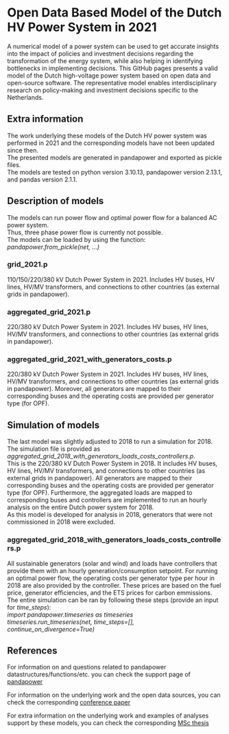 # Open Data Based Model of the Dutch HV Power System in 2021 
A numerical model of a power system can be used to get accurate insights into the impact of policies and investment decisions regarding the transformation of the energy system, while also helping in identifying bottlenecks in implementing decisions. This GitHub pages presents a valid model of the Dutch high-voltage power system based on open data and open-source software. The representative model enables interdisciplinary research on policy-making and investment decisions specific to the Netherlands.

## Extra information
The work underlying these models of the Dutch HV power system was performed in 2021 and the corresponding models have not been updated since then.  
The presented models are generated in pandapower and exported as pickle files.  
The models are tested on python version 3.10.13, pandapower version 2.13.1, and pandas version 2.1.1.

## Description of models
The models can run power flow and optimal power flow for a balanced AC power system.  
Thus, three phase power flow is currently not possible.  
The models can be loaded by using the function: *pandapower.from_pickle(net, ...)*

### grid_2021.p
110/150/220/380 kV Dutch Power System in 2021. Includes HV buses, HV lines, HV/MV transformers, and connections to other countries (as external grids in pandapower).

### aggregated_grid_2021.p
220/380 kV Dutch Power System in 2021. Includes HV buses, HV lines, HV/MV transformers, and connections to other countries (as external grids in pandapower).

### aggregated_grid_2021_with_generators_costs.p
220/380 kV Dutch Power System in 2021. Includes HV buses, HV lines, HV/MV transformers, and connections to other countries (as external grids in pandapower). Moreover, all generators are mapped to their corresponding buses and the operating costs are provided per generator type (for OPF).

## Simulation of models
The last model was slightly adjusted to 2018 to run a simulation for 2018. The simulation file is provided as *aggregated_grid_2018_with_generators_loads_costs_controllers.p*.  
This is the 220/380 kV Dutch Power System in 2018. It includes HV buses, HV lines, HV/MV transformers, and connections to other countries (as external grids in pandapower). All generators are mapped to their corresponding buses and the operating costs are provided per generator type (for OPF). Furthermore, the aggregated loads are mapped to corresponding buses and controllers are implemented to run an hourly analysis on the entire Dutch power system for 2018.  
As this model is developed for analysis in 2018, generators that were not commissioned in 2018 were excluded.

### aggregated_grid_2018_with_generators_loads_costs_controllers.p
All sustainable generators (solar and wind) and loads have controllers that provide them with an hourly generation/consumption setpoint. For running an optimal power flow, the operating costs per generator type per hour in 2018 are also provided by the controller. These prices are based on the fuel price, generator efficiencies, and the ETS prices for carbon emmissions.  
The entire simulation can be ran by following these steps (provide an input for *time_steps*):  
*import pandapower.timeseries as timeseries*  
*timeseries.run_timeseries(net, time_steps=[], continue_on_divergence=True)*

## References
For information on and questions related to pandapower datastructures/functions/etc. you can check the support page of [pandapower](https://pandapower.readthedocs.io/en/v2.13.1)

For information on the underlying work and the open data sources, you can check the corresponding [conference paper](https://ieeexplore.ieee.org/document/9960703)

For extra information on the underlying work and examples of analyses support by these models, you can check the corresponding [MSc thesis](http://resolver.tudelft.nl/uuid:b9d69d1b-d2bf-4ce0-acc6-97171cde3568)
